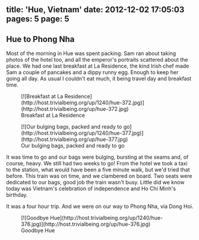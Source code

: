 title: 'Hue, Vietnam'
date: 2012-12-02 17:05:03
pages: 5
page: 5
---

## Hue to Phong Nha

Most of the morning in Hue was spent packing. Sam ran about taking photos of the hotel too, and all the emperor's portraits scattered about the place. We had one last breakfast at La Residence, the kind Irish chef made Sam a couple of pancakes and a dippy runny egg. Enough to keep her going all day. As usual I couldn't eat much, it being travel day and breakfast time.

<figure class="generated-figure generated-figure--retina generated-figure--620 generated-figure--landscape">[![Breakfast at La Residence](http://host.trivialbeing.org/up/1240/hue-372.jpg)](http://host.trivialbeing.org/up/hue-372.jpg)<figcaption class="generated-figure-caption">Breakfast at La Residence</figcaption></figure>

<figure class="generated-figure generated-figure--retina generated-figure--620 generated-figure--landscape">[![Our bulging bags, packed and ready to go](http://host.trivialbeing.org/up/1240/hue-377.jpg)](http://host.trivialbeing.org/up/hue-377.jpg)<figcaption class="generated-figure-caption">Our bulging bags, packed and ready to go</figcaption></figure>

It was time to go and our bags were bulging, bursting at the seams and, of course, heavy. We still had two weeks to go! From the hotel we took a taxi to the station, what would have been a five minute walk, but we'd tried that before. This train was on time, and we clambered on board. Two seats were dedicated to our bags, good job the train wasn't busy. Little did we know today was Vietnam's celebration of independence and Ho Chi Minh's birthday.

It was a four hour trip. And we were on our way to Phong Nha, via Dong Hoi.

<figure class="generated-figure generated-figure--retina generated-figure--620 generated-figure--landscape">[![Goodbye Hue](http://host.trivialbeing.org/up/1240/hue-376.jpg)](http://host.trivialbeing.org/up/hue-376.jpg)<figcaption class="generated-figure-caption">Goodbye Hue</figcaption></figure>
